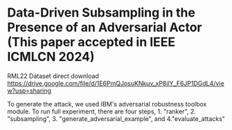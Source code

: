 # Data-Driven Subsampling in the Presence of an Adversarial Actor (This paper accepted in IEEE ICMLCN 2024)
RML22 Dataset direct download https://drive.google.com/file/d/1E6PmQJosuKNkuv_xP8ilY_F6JP1DGdL4/view?usp=sharing

To generate the attack, we used IBM's adversarial robustness toolbox module.
To run full experiment, there are four steps, 1. "ranker", 2. "subsampling", 3. "generate_adversarial_example", and 4."evaluate_attacks"



